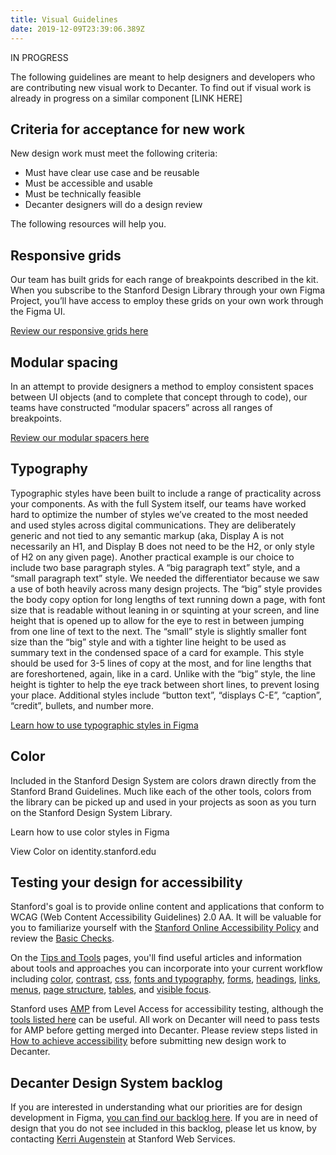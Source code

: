 ```yaml
---
title: Visual Guidelines
date: 2019-12-09T23:39:06.389Z
---
```

IN PROGRESS

The following guidelines are meant to help designers and developers who are contributing new visual work to Decanter. To find out if visual work is already in progress on a similar component \[LINK HERE]

## Criteria for acceptance for new work

New design work must meet the following criteria:

* Must have clear use case and be reusable 
* Must be accessible and usable
* Must be technically feasible
* Decanter designers will do a design review

The following resources will help you.

## Responsive grids

Our team has built grids for each range of breakpoints described in the kit. When you subscribe to the Stanford Design Library through your own Figma Project, you’ll have access to employ these grids on your own work through the Figma UI. 

[Review our responsive grids here](/page/layouts-responsive-design/)

## Modular spacing

In an attempt to provide designers a method to employ consistent spaces between UI objects (and to complete that concept through to code), our teams have constructed “modular spacers” across all ranges of breakpoints. 

[Review our modular spacers here](/page/layouts-modular-spacing/)

## Typography

Typographic styles have been built to include a range of practicality across your components. As with the full System itself, our teams have worked hard to optimize the number of styles we’ve created to the most needed and used styles across digital communications. They are deliberately generic and not tied to any semantic markup (aka, Display A is not necessarily an H1, and Display B does not need to be the H2, or only style of H2 on any given page). Another practical example is our choice to include two base paragraph styles. A “big paragraph text” style, and a “small paragraph text” style. We needed the differentiator because we saw a use of both heavily across many design projects. The “big” style provides the body copy option for long lengths of text running down a page, with font size that is readable without leaning in or squinting at your screen, and line height that is opened up to allow for the eye to rest in between jumping from one line of text to the next. The “small” style is slightly smaller font size than the “big” style and with a tighter line height to be used as summary text in the condensed space of a card for example. This style should be used for 3-5 lines of copy at the most, and for line lengths that are foreshortened, again, like in a card. Unlike with the “big” style, the line height is tighter to help the eye track between short lines, to prevent losing your place. Additional styles include “button text”, “displays C-E”, “caption”, “credit”, bullets, and number more. 

[Learn how to use typographic styles in Figma](page/brand-design-elements-typography/)

## Color

Included in the Stanford Design System are colors drawn directly from the Stanford Brand Guidelines. Much like each of the other tools, colors from the library can be picked up and used in your projects as soon as you turn on the Stanford Design System Library. 

Learn how to use color styles in Figma 

View Color on identity.stanford.edu

## Testing your design for accessibility

Stanford's goal is to provide online content and applications that conform to WCAG (Web Content Accessibility Guidelines) 2.0  AA. It will be valuable for you to familiarize yourself with the [Stanford Online Accessibility Policy](http://ucomm.stanford.edu/policies/accessibility-policy/) and review the [Basic Checks](https://soap.stanford.edu/getting-started/basic-checks).

On the [Tips and Tools](https://soap.stanford.edu/tips-and-tools) pages, you'll find useful articles and information about tools and approaches you can incorporate into your current workflow including [color](https://soap.stanford.edu/tips-and-tools/tips/color), [contrast](https://soap.stanford.edu/tips-and-tools/tips/contrast), [css](https://soap.stanford.edu/tips-and-tools/tips/css), [fonts and typography](https://soap.stanford.edu/tips-and-tools/tips/fonts-and-typography), [forms](https://soap.stanford.edu/tips-and-tools/tips/forms), [headings](https://soap.stanford.edu/tips-and-tools/tips/headings), [links](https://soap.stanford.edu/tips-and-tools/tips/links), [menus](https://soap.stanford.edu/tips-and-tools/tips/menus-navigation), [page structure](https://soap.stanford.edu/tips-and-tools/tips/page-structure), [tables](https://soap.stanford.edu/tips-and-tools/tips/tables), and [visible focus](https://soap.stanford.edu/tips-and-tools/tips/visible-focus). 

Stanford uses [AMP](https://stanford.levelaccess.net/index.php) from Level Access for accessibility testing, although the [tools listed here](https://soap.stanford.edu/tips-and-tools/tools) can be useful. All work on Decanter will need to pass tests for AMP before getting merged into Decanter.  Please review steps listed in [How to achieve accessibility](https://soap.stanford.edu/achieve-accessibility) before submitting new design work to Decanter. 

## Decanter Design System backlog

If you are interested in understanding what our priorities are for design development in Figma, [you can find our backlog here](https://www.figma.com/file/Kmd4utmJFPRMVeCFEEBQhLtx/Decanter-Design-System?node-id=3814%3A13). If you are in need of design that you do not see included in this backlog, please let us know, by contacting [Kerri Augenstein](https://stanford.rimeto.io/search/kerri%20augenstein?tab=all) at Stanford Web Services.
